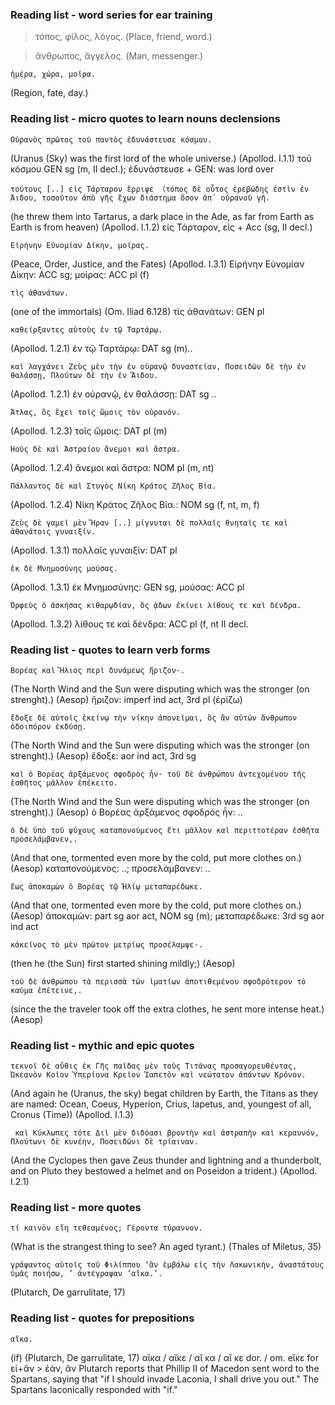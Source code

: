 ### Reading list - word series for ear training

> τόπος, φίλος, λόγος.
(Place, friend, word.)

> ἄνθρωπος, ἄγγελος.
(Man, messenger.)

```
ἡμέρα, χώρα, μοῖρα.
```
(Region, fate, day.)



### Reading list - micro quotes to learn nouns declensions

```
Οὐρανὸς πρῶτος τοῦ παντὸς ἐδυνάστευσε κόσμου.
```
(Uranus (Sky) was the first lord of the whole universe.)
(Apollod. I.1.1)
τοῦ κόσμου GEN sg (m, II decl.); ἐδυνάστευσε + GEN: was lord over

```
τούτους [..] εἰς Τάρταρον ἔρριψε （τόπος δὲ οὖτος ἐρεβώδης ἐστὶν ἐν Ἅιδου, τοσοῦτον ἀπὸ γῆς ἔχων διάστημα ὅσον ἀπ᾿ οὐρανοῦ γῆ.
```
(he threw them into Tartarus, a dark place in the Ade, as far from Earth as Earth is from heaven)
(Apollod. I.1.2)
εἰς Τάρταρον, εἰς + Acc (sg, II decl.)

```
Εἰρήνην Εὐνομίαν Δίκην, μοίρας.
```
(Peace, Order, Justice, and the Fates)
(Apollod. I.3.1)
Εἰρήνην Εὐνομίαν Δίκην: ACC sg; μοίρας: ACC pl (f)

```
τὶς ἀθανάτων.
```
(one of the immortals)
(Om. Iliad 6.128)
τὶς ἀθανάτων: GEN pl

```
καθείρξαντες αὐτοὺς ἐν τῷ Ταρτάρῳ.
```
(Apollod. 1.2.1)
ἐν τῷ Ταρτάρῳ: DAT sg (m)..

```
καὶ λαγχάνει Ζεὺς μὲν τὴν ἐν οὐρανῷ δυναστείαν, Ποσειδῶν δὲ τὴν ἐν θαλάσσῃ, Πλούτων δὲ τὴν ἐν Ἅιδου.
```
(Apollod. 1.2.1)
ἐν οὐρανῷ, ἐν θαλάσσῃ: DAT sg ..

```
Ἄτλας, ὃς ἔχει τοῖς ὤμοις τὸν οὐρανόν.
```
(Apollod. 1.2.3)
τοῖς ὤμοις: DAT pl (m)

```
Ἠοῦς δὲ καὶ Ἀστραίου ἄνεμοι καὶ ἄστρα.
```
(Apollod. 1.2.4)
ἄνεμοι καὶ ἄστρα: NOM pl (m, nt)

```
Πάλλαντος δὲ καὶ Στυγὸς Νίκη Κράτος Ζῆλος Βία.
```
(Apollod. 1.2.4)
Νίκη Κράτος Ζῆλος Βία.: NOM sg (f, nt, m, f)

```
Ζεὺς δὲ γαμεῖ μὲν Ἥραν [..] μίγνυται δὲ πολλαῖς θνηταῖς τε καὶ ἀθανάτοις γυναιξίν.
```
(Apollod. 1.3.1)
πολλαῖς γυναιξίν: DAT pl

```
ἐκ δὲ Μνημοσύνης μούσας.
```
(Apollod. 1.3.1)
ἐκ Μνημοσύνης: GEN sg, μούσας: ACC pl

```
Ὀρφεὺς ὁ ἀσκήσας κιθαρῳδίαν, ὃς ᾁδων ἐκίνει λίθους τε καὶ δένδρα.
```
(Apollod. 1.3.2)
λίθους τε καὶ δένδρα: ACC pl (f, nt II decl.



### Reading list - quotes to learn verb forms

```
Βορέας καὶ Ἥλιος περὶ δυνάμεως ἤριζον·.
```
(The North Wind and the Sun were disputing which was the stronger (on strenght).)
(Aesop)
ἤριζον: imperf ind act, 3rd pl (ἐρίζω)

```
ἔδοξε δὲ αὐτοῖς ἐκείνῳ τὴν νίκην ἀπονεῖμαι, ὃς ἂν αὐτῶν ἄνθρωπον ὁδοιπόρον ἐκδύσῃ.
```
(The North Wind and the Sun were disputing which was the stronger (on strenght).)
(Aesop)
ἔδοξε: aor ind act, 3rd sg

```
καὶ ὁ Βορέας ἀρξάμενος σφοδρὸς ἦν· τοῦ δὲ ἀνθρώπου ἀντεχομένου τῆς ἐσθῆτος μᾶλλον ἐπέκειτο.
```
(The North Wind and the Sun were disputing which was the stronger (on strenght).)
(Aesop)
ὁ Βορέας ἀρξάμενος σφοδρὸς ἦν: ..

```
ὁ δὲ ὑπὸ τοῦ ψύχους καταπονούμενος ἔτι μᾶλλον καὶ περιττοτέραν ἐσθῆτα προσελάμβανεν,.
```
(And that one, tormented even more by the cold, put more clothes on.)
(Aesop)
καταπονούμενος: ..; προσελάμβανεν: ..

```
ἕως ἀποκαμὼν ὁ Βορέας τῷ Ἡλίῳ μεταπαρέδωκε.
```
(And that one, tormented even more by the cold, put more clothes on.)
(Aesop)
ἀποκαμὼν: part sg aor act, NOM sg (m); μεταπαρέδωκε: 3rd sg aor ind act

```
κἀκεῖνος τὸ μὲν πρῶτον μετρίως προσέλαμψε·.
```
(then he (the Sun) first started shining mildly;)
(Aesop)

```
τοῦ δὲ ἀνθρώπου τὰ περισσὰ τῶν ἱματίων ἀποτιθεμένου σφοδρότερον τὸ καῦμα ἐπέτεινε,.
```
(since the the traveler took off the extra clothes, he sent more intense heat.)
(Aesop)



### Reading list - mythic and epic quotes

```
τεκνοῖ δὲ αὖθις ἐκ Γῆς παῖδας μὲν τοὺς Τιτᾶνας προσαγορευθέντας, Ὠκεανὸν Κοῖον Ὑπερίονα Κρεῖον Ἰαπετὸν καὶ νεώτατον ἁπάντων Κρόνον.
```
(And again he (Uranus, the sky) begat children by Earth, the Titans as they are named: Ocean, Coeus, Hyperion, Crius, Iapetus, and, youngest of all, Cronus (Time))
(Apollod. I.1.3)

```
 καὶ Κύκλωπες τότε Διὶ μὲν διδόασι βροντὴν καὶ ἀστραπὴν καὶ κεραυνόν, Πλούτωνι δὲ κυνέην, Ποσειδῶνι δὲ τρίαιναν.
```
(And the Cyclopes then gave Zeus thunder and lightning and a thunderbolt, and on Pluto they bestowed a helmet and on Poseidon a trident.)
(Apollod. I.2.1)



### Reading list - more quotes

```
τί καινὸν εἴη τεθεαμένος; Γέροντα τύραννον.
```
(What is the strangest thing to see? An aged tyrant.)
(Thales of Miletus, 35)

```
γράψαντος αὐτοῖς τοῦ Φιλίππου ‘ἂν ἐμβάλω εἰς τὴν Λακωνικήν, ἀναστάτους ὑμᾶς ποιήσω, ’ ἀντέγραψαν ‘αἴκα.’.
```
(Plutarch, De garrulitate, 17)




### Reading list - quotes for prepositions

```
αἴκα.
```
(if)
(Plutarch, De garrulitate, 17)
αἴκα / αἴκε / αἴ κα / αἴ κε dor. / om. eἴκε for εἰ+ἄν > ἐάν, ἄν
Plutarch reports that Phillip II of Macedon sent word to the Spartans, saying that "if I should invade Laconia, I shall drive you out." The Spartans laconically responded with "if."



